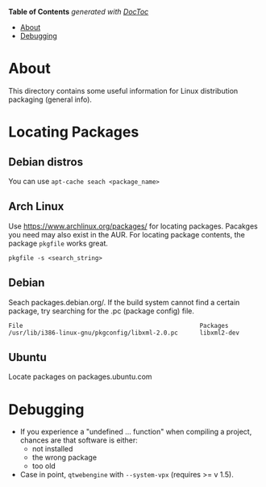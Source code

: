 <!-- START doctoc generated TOC please keep comment here to allow auto update -->
<!-- DON'T EDIT THIS SECTION, INSTEAD RE-RUN doctoc TO UPDATE -->
**Table of Contents**  *generated with [DocToc](https://github.com/thlorenz/doctoc)*

- [About](#about)
- [Debugging](#debugging)

<!-- END doctoc generated TOC please keep comment here to allow auto update -->

# About
This directory contains some useful information for Linux distribution packaging (general info).

# Locating Packages

## Debian distros

You can use `apt-cache seach <package_name>`

## Arch Linux

Use https://www.archlinux.org/packages/ for locating packages. Pacakges you need may also exist in the AUR. For locating package contents, the package `pkgfile` works great.

```
pkgfile -s <search_string>
```

## Debian
Seach packages.debian.org/<pkgname>. If the build system cannot find a certain package, try searching for the .pc (package config) file.

```
File	                                             Packages
/usr/lib/i386-linux-gnu/pkgconfig/libxml-2.0.pc	     libxml2-dev
```

## Ubuntu

Locate packages on packages.ubuntu.com

# Debugging

* If you experience a "undefined ... function" when compiling a project, chances are that software is either:
  * not installed
  * the wrong package
  * too old
* Case in point, `qtwebengine` with `--system-vpx` (requires >= v 1.5).

